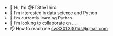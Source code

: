 - 👋 Hi, I’m @FTStheThird
- 👀 I’m interested in data science and Python
- 🌱 I’m currently learning Python
- 💞️ I’m looking to collaborate on ...
- 📫 How to reach me sw3301.3301ds@gmail.com

<!---
FTStheThird/FTStheThird is a ✨ special ✨ repository because its `README.md` (this file) appears on your GitHub profile.
You can click the Preview link to take a look at your changes.
--->
